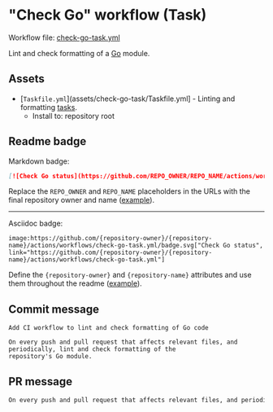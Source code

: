 # "Check Go" workflow (Task)

Workflow file: [check-go-task.yml](check-go-task.yml)

Lint and check formatting of a [Go](https://golang.org/) module.

## Assets

- [`Taskfile.yml`](assets/check-go-task/Taskfile.yml] - Linting and formatting [tasks](https://taskfile.dev/).
  - Install to: repository root

## Readme badge

Markdown badge:

```markdown
[![Check Go status](https://github.com/REPO_OWNER/REPO_NAME/actions/workflows/check-go-task.yml/badge.svg)](https://github.com/REPO_OWNER/REPO_NAME/actions/workflows/check-go-task.yml)
```

Replace the `REPO_OWNER` and `REPO_NAME` placeholders in the URLs with the final repository owner and name ([example](https://raw.githubusercontent.com/arduino-libraries/ArduinoIoTCloud/master/README.md)).

---

Asciidoc badge:

```adoc
image:https://github.com/{repository-owner}/{repository-name}/actions/workflows/check-go-task.yml/badge.svg["Check Go status", link="https://github.com/{repository-owner}/{repository-name}/actions/workflows/check-go-task.yml"]
```

Define the `{repository-owner}` and `{repository-name}` attributes and use them throughout the readme ([example](https://raw.githubusercontent.com/arduino-libraries/WiFiNINA/master/README.adoc)).

## Commit message

```
Add CI workflow to lint and check formatting of Go code

On every push and pull request that affects relevant files, and periodically, lint and check formatting of the
repository's Go module.
```

## PR message

```markdown
On every push and pull request that affects relevant files, and periodically, lint and check formatting of the repository's [Golang](https://golang.org/) module.
```
